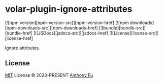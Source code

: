 # volar-plugin-ignore-attributes

[![npm version][npm-version-src]][npm-version-href]
[![npm downloads][npm-downloads-src]][npm-downloads-href]
[![bundle][bundle-src]][bundle-href]
[![JSDocs][jsdocs-src]][jsdocs-href]
[![License][license-src]][license-href]

Ignore attributes.


## License

[MIT](./LICENSE) License © 2023-PRESENT [Anthony Fu](https://github.com/zhiyuanzmj)

